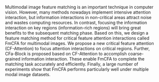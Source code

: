 Multimodal image feature matching is an important technique in computer vision. However, many methods nowadays implement intensive attention interaction, but information interactions in non-critical areas attract noise and wastes computing resources. In contrast, focusing the information interaction on key regions (information-rich regions) will bring great benefits to the subsequent matching phase. Based on this, we design a feature matching method for critical feature attention interactions called FmCFA for multimodal images. We propose a new critical feature attention (CF-Attention) to focus attention interactions on critical regions. Further, CFa-Block is proposed based on CF-Attention to accomplish coarse-grained information interaction. These enable FmCFA to complete the matching task accurately and efficiently. Finally, a large number of experiments show that FmCFA performs particularly well under multiple modal image datasets.
